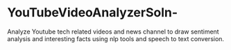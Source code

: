 # YouTubeVideoAnalyzerSoln-
Analyze Youtube tech related videos and news channel to draw sentiment analysis and interesting facts using nlp tools and speech to text conversion.
